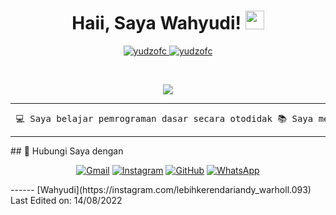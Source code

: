 <h1 align="center"> Haii, Saya Wahyudi! 	<a href="https://instagram.com/lebihkerendariandy_warholl.093" target="_self"> 		<img src="https://media.giphy.com/media/hvRJCLFzcasrR4ia7z/giphy.gif" width="30"> 	</a> </h1> <p align="center"> 	<a href="https://github.com/yudzofc"> 		<img src="https://komarev.com/ghpvc/?username=yudzofc&label=Profile%20views&color=0e75b6&style=flat" alt="yudzofc" /> 	</a> 	<a href="https://github.com/yudzofc"> 		<img src="https://img.shields.io/github/followers/yudzofc?label=Followers" alt="yudzofc" /> 	</a> </p> <br/> <p align="center"> 	<a href="https://github.com/yudzofc"> 		<img src="https://readme-typing-svg.herokuapp.com?lines=Haii+Saya+Wahyudi;Front+End+Web+Developer;Pelajar;Pengurus OSIS SMAN 96 JKT;const hidup = require('kamu')&center=true&width=380&height=45"> 	</a> </p> <hr> <pre> 💻 Saya belajar pemrograman dasar secara otodidak 📚 Saya menimba ilmu di SMA Negeri 9y Jakarta 📝 Saya memiliki ketertarikan yang tinggi pada Angkasa dan kecerdasan buatan 🔭 Belajar dan belajar 🌱 bahasa pemrograman daar 🌟 Bahasa utama: Html, CSS, JavaScript 🚩 Tertarik Pada Back end developer 🤔 Lebih lengkapnya : <b>Bisa</b> kunjungi <b>Web</b>, this is <a href="https://bit.ly/profil_wahyu" target="_blank">Portfolio Saya.</a> </pre> <hr> ## 🤝  Hubungi Saya dengan <p align="center"> 	<a href="mailto: wahyudi.my.id@gmail.com"><img img src="https://img.shields.io/badge/gmail-%23EA4335.svg?style=plastic&logo=gmail&logoColor=white" alt="Gmail"/></a> 	<a href="https://instagram.com/lebihkerendariandy_warholl.093"><img src="https://img.shields.io/badge/Instagram-%230A66C2.svg?style=plastic&logo=instagram&logoColor=white" alt="Instagram"/></a> 	<a href="https://github.com/yudzofc"><img src="https://img.shields.io/badge/github-%23181717.svg?style=plastic&logo=github&logoColor=white" alt="GitHub"/></a> 	<a href="https://wa.me/6285693650294"><img src="https://img.shields.io/badge/WhatsApp-%230A66C2.svg?style=plastic&logo=WhatsApp&logoColor=white" alt="WhatsApp"/></a> </p> ------ [Wahyudi](https://instagram.com/lebihkerendariandy_warholl.093) Last Edited on: 14/08/2022